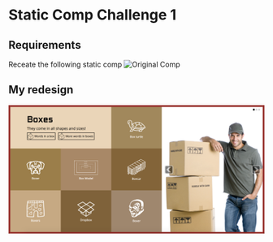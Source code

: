 # Static Comp Challenge 1

## Requirements
Receate the following static comp
![Original Comp](cr-comp-challenge-1/images/static-comp-challege-1.jpeg "Original comp")

## My redesign
![Recreated Comp](https://github.com/hmmChase/cr-comp-challenge-1/blob/master/images/Recreated%20Comp.png "My redesigned comp")
